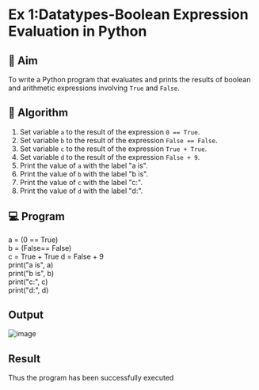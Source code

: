 
# Ex 1:Datatypes-Boolean Expression Evaluation in Python

## 🎯 Aim
To write a Python program that evaluates and prints the results of boolean and arithmetic expressions involving `True` and `False`.

## 🧠 Algorithm
1. Set variable `a` to the result of the expression `0 == True`.
2. Set variable `b` to the result of the expression `False == False`.
3. Set variable `c` to the result of the expression `True + True`.
4. Set variable `d` to the result of the expression `False + 9`.
5. Print the value of `a` with the label "a is".
6. Print the value of `b` with the label "b is".
7. Print the value of `c` with the label "c:".
8. Print the value of `d` with the label "d:".
## 💻 Program
a = (0 == True)    
b = (False== False)    
c = True + True 
d = False + 9    
print("a is", a)    
print("b is", b)     
print("c:", c)      
print("d:", d)     
## Output
![image](https://github.com/user-attachments/assets/8ed88aba-3dcb-4535-aba2-3ec020c6c7c2)
## Result
Thus the program has been successfully executed
